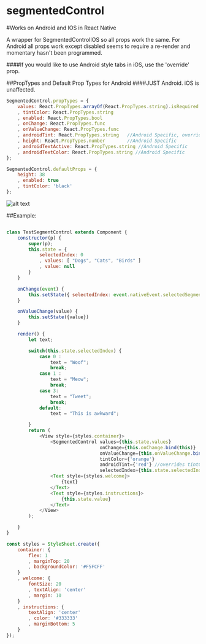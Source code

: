 # segmentedControl

#Works on Android and IOS in React Native

A wrapper for SegmentedControlIOS so all props work the same.
For Android all props work except disabled seems to require 
a re-render and momentary hasn't been programmed.

####If you would like to use Android style tabs in iOS, use the 'override' prop.

##PropTypes and Default Prop Types for Android 
####JUST Android. iOS is unaffected.
```javascript
SegmentedControl.propTypes = {
    values: React.PropTypes.arrayOf(React.PropTypes.string).isRequired
    , tintColor: React.PropTypes.string
    , enabled: React.PropTypes.bool
    , onChange: React.PropTypes.func
    , onValueChange: React.PropTypes.func
    , androidTint: React.PropTypes.string   //Android Specific, overrides tintColor
    , height: React.PropTypes.number        //Android Specific
    , androidTextActive: React.PropTypes.string //Android Specific
    , androidTextColor: React.PropTypes.string //Android Specific
};

SegmentedControl.defaultProps = {
    height: 38
    , enabled: true
    , tintColor: 'black' 
};
```

![alt text](https://github.com/natdm/segmentedControl/blob/master/img/segmentedControl.gif "Segmented Control GIF Android")

##Example:
```javascript

class TestSegmentControl extends Component {
    constructor(p) {
        super(p);
        this.state = {
            selectedIndex: 0
            , values: [ "Dogs", "Cats", "Birds" ]
            , value: null
        }
    }

    onChange(event) {
        this.setState({ selectedIndex: event.nativeEvent.selectedSegmentIndex });
    }

    onValueChange(value) {
        this.setState({value})
    }

    render() {
        let text;

        switch(this.state.selectedIndex) {
            case 0 :
                text = "Woof";
                break;
            case 1 :
                text = "Meow";
                break;
            case 3:
                text = "Tweet";
                break;
            default:
                text = "This is awkward";

        }
        return (
            <View style={styles.container}>
                <SegmentedControl values={this.state.values}
                                  onChange={this.onChange.bind(this)}
                                  onValueChange={this.onValueChange.bind(this)}
                                  tintColor={'orange'} 
                                  androidTint={'red'} //overrides tintColor in Android so Android is red and iOS is orange
                                  selectedIndex={this.state.selectedIndex}/>
                <Text style={styles.welcome}>
                    {text}
                </Text>
                <Text style={styles.instructions}>
                    {this.state.value}
                </Text>
            </View>
        );

    }
}

const styles = StyleSheet.create({
    container: {
        flex: 1
        , marginTop: 20
        , backgroundColor: '#F5FCFF'
    }
    , welcome: {
        fontSize: 20
        , textAlign: 'center'
        , margin: 10
    }
    , instructions: {
        textAlign: 'center'
        , color: '#333333'
        , marginBottom: 5
    }
});
```
